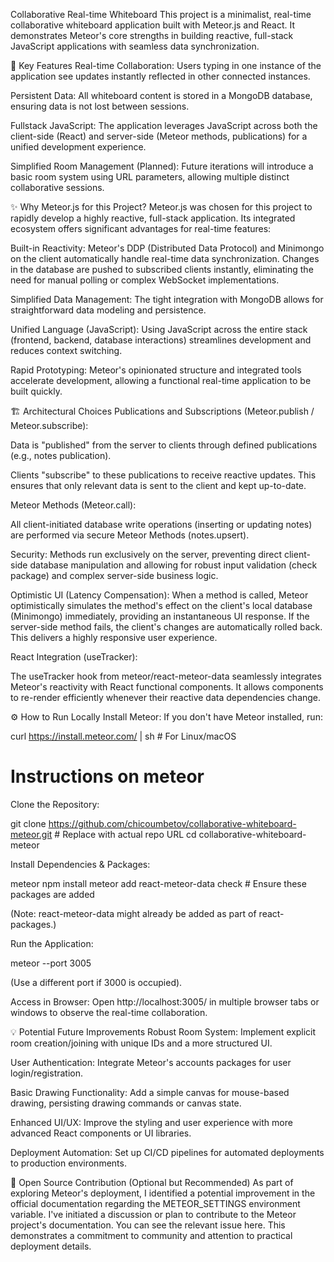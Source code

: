 Collaborative Real-time Whiteboard
This project is a minimalist, real-time collaborative whiteboard application built with Meteor.js and React. It demonstrates Meteor's core strengths in building reactive, full-stack JavaScript applications with seamless data synchronization.

🚀 Key Features
Real-time Collaboration: Users typing in one instance of the application see updates instantly reflected in other connected instances.

Persistent Data: All whiteboard content is stored in a MongoDB database, ensuring data is not lost between sessions.

Fullstack JavaScript: The application leverages JavaScript across both the client-side (React) and server-side (Meteor methods, publications) for a unified development experience.

Simplified Room Management (Planned): Future iterations will introduce a basic room system using URL parameters, allowing multiple distinct collaborative sessions.

✨ Why Meteor.js for this Project?
Meteor.js was chosen for this project to rapidly develop a highly reactive, full-stack application. Its integrated ecosystem offers significant advantages for real-time features:

Built-in Reactivity: Meteor's DDP (Distributed Data Protocol) and Minimongo on the client automatically handle real-time data synchronization. Changes in the database are pushed to subscribed clients instantly, eliminating the need for manual polling or complex WebSocket implementations.

Simplified Data Management: The tight integration with MongoDB allows for straightforward data modeling and persistence.

Unified Language (JavaScript): Using JavaScript across the entire stack (frontend, backend, database interactions) streamlines development and reduces context switching.

Rapid Prototyping: Meteor's opinionated structure and integrated tools accelerate development, allowing a functional real-time application to be built quickly.

🏗️ Architectural Choices
Publications and Subscriptions (Meteor.publish / Meteor.subscribe):

Data is "published" from the server to clients through defined publications (e.g., notes publication).

Clients "subscribe" to these publications to receive reactive updates. This ensures that only relevant data is sent to the client and kept up-to-date.

Meteor Methods (Meteor.call):

All client-initiated database write operations (inserting or updating notes) are performed via secure Meteor Methods (notes.upsert).

Security: Methods run exclusively on the server, preventing direct client-side database manipulation and allowing for robust input validation (check package) and complex server-side business logic.

Optimistic UI (Latency Compensation): When a method is called, Meteor optimistically simulates the method's effect on the client's local database (Minimongo) immediately, providing an instantaneous UI response. If the server-side method fails, the client's changes are automatically rolled back. This delivers a highly responsive user experience.

React Integration (useTracker):

The useTracker hook from meteor/react-meteor-data seamlessly integrates Meteor's reactivity with React functional components. It allows components to re-render efficiently whenever their reactive data dependencies change.

⚙️ How to Run Locally
Install Meteor:
If you don't have Meteor installed, run:

curl https://install.meteor.com/ | sh # For Linux/macOS

# Instructions on meteor

Clone the Repository:

git clone https://github.com/chicoumbetov/collaborative-whiteboard-meteor.git # Replace with actual repo URL
cd collaborative-whiteboard-meteor

Install Dependencies & Packages:

meteor npm install
meteor add react-meteor-data check # Ensure these packages are added

(Note: react-meteor-data might already be added as part of react-packages.)

Run the Application:

meteor --port 3005

(Use a different port if 3000 is occupied).

Access in Browser:
Open http://localhost:3005/ in multiple browser tabs or windows to observe the real-time collaboration.

💡 Potential Future Improvements
Robust Room System: Implement explicit room creation/joining with unique IDs and a more structured UI.

User Authentication: Integrate Meteor's accounts packages for user login/registration.

Basic Drawing Functionality: Add a simple canvas for mouse-based drawing, persisting drawing commands or canvas state.

Enhanced UI/UX: Improve the styling and user experience with more advanced React components or UI libraries.

Deployment Automation: Set up CI/CD pipelines for automated deployments to production environments.

🤝 Open Source Contribution (Optional but Recommended)
As part of exploring Meteor's deployment, I identified a potential improvement in the official documentation regarding the METEOR_SETTINGS environment variable. I've initiated a discussion or plan to contribute to the Meteor project's documentation. You can see the relevant issue here. This demonstrates a commitment to community and attention to practical deployment details.
